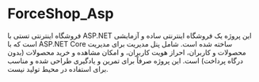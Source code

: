 # ForceShop_Asp
فروشگاه اینترنتی تستی با ASP.NET این پروژه یک فروشگاه اینترنتی ساده و آزمایشی است که با ASP.NET Core ساخته شده است. شامل پنل مدیریت برای مدیریت محصولات و کاربران، احراز هویت کاربران، و امکان مشاهده و خرید محصولات (بدون درگاه پرداخت) است. این پروژه صرفاً برای تمرین و یادگیری طراحی شده و مناسب برای استفاده در محیط تولید نیست.
